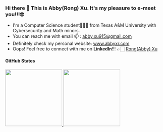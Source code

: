### Hi there 👋 This is Abby(Rong) Xu. It's my pleasure to e-meet you!!!🤓

- I'm a Computer Science student👩🏻‍💻  from Texas A&M University with Cybersecurity and Math minors.
- You can reach me with email 📫  : abby.xu915@gmail.com
- Definitely check my personal website: www.abbyxr.com
- Oops! Feel free to connect with me on **LinkedIn**!!! 👉🏻  [Rong(Abby) Xu](https://www.linkedin.com/in/abbyxu)

<!--
**Abby-xu/Abby-xu** is a ✨ _special_ ✨ repository because its `README.md` (this file) appears on your GitHub profile.

Here are some ideas to get you started:

- 🔭 I’m currently working on ...
- 🌱 I’m currently learning ...
- 👯 I’m looking to collaborate on ...
- 🤔 I’m looking for help with ...
- 💬 Ask me about ...
- 📫 How to reach me: ...
- 😄 Pronouns: ...
- ⚡ Fun fact: ...

-->

#### GitHub States

<a href="https://github.com/Abby-xu">
  <img height="180em" src="https://github-readme-stats.vercel.app/api?username=Abby-xu&show_icons=true&count_private=true" />
  <img height="180em" src="https://github-readme-stats.vercel.app/api/top-langs/?username=Abby-xu&hide=html&layout=compact" />
</a>
<!-- &theme=buefy -->
<br/>  



